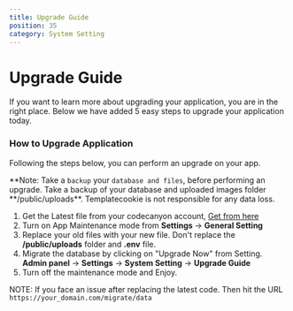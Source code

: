 ```yaml
---
title: Upgrade Guide
position: 35
category: System Setting
---
```


# Upgrade Guide

If you want to learn more about upgrading your application, you are in the right place. Below we have added 5 easy steps to upgrade your application today.

### How to Upgrade Application

Following the steps below, you can perform an upgrade on your app.

**Note: Take a `backup` your `database and files`, before performing an upgrade. Take a backup of your database and uploaded images folder **/public/uploads\*\*. Templatecookie is not responsible for any data loss.

1. Get the Latest file from your codecanyon account, [Get from here](https://codecanyon.net/downloads)
2. Turn on App Maintenance mode from **Settings** -> **General Setting**
3. Replace your old files with your new file. Don't replace the **/public/uploads** folder and **.env** file.
4. Migrate the database by clicking on "Upgrade Now" from Setting. **Admin panel** -> **Settings** -> **System Setting** -> **Upgrade Guide**
5. Turn off the maintenance mode and Enjoy.

NOTE: If you face an issue after replacing the latest code. Then hit the URL `https://your_domain.com/migrate/data`

